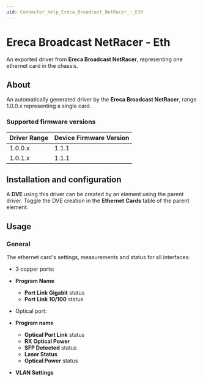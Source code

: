 ```yaml
---
uid: Connector_help_Ereca_Broadcast_NetRacer_-_Eth
---
```


# Ereca Broadcast NetRacer - Eth

An exported driver from **Ereca Broadcast NetRacer**, representing one ethernet card in the chassis.

## About

An automatically generated driver by the **Ereca Broadcast NetRacer**, range 1.0.0.x representing a single card.

### Supported firmware versions

| **Driver Range** | **Device Firmware Version** |
|------------------|-----------------------------|
| 1.0.0.x          | 1.1.1                       |
| 1.0.1.x          | 1.1.1                       |

## Installation and configuration

A **DVE** using this driver can be created by an element using the parent driver. Toggle the DVE creation in the **Ethernet** **Cards** table of the parent element.

## Usage

### General

The ethernet card's settings, measurements and status for all interfaces:

- 3 copper ports:

- **Program Name**
  - **Port Link Gigabit** status
  - **Port Link 10/100** status

- Optical port:

- **Program name**
  - **Optical Port Link** status
  - **RX Optical Power**
  - **SFP Detected** status
  - **Laser Status**
  - **Optical Power** status

- **VLAN Settings**
